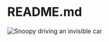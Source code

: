 # README.md
<picture>
 <source media="(prefers-color-scheme: dark)" srcset="[YOUR-DARKMODE-IMAGE](https://www.google.com/url?sa=i&url=https%3A%2F%2Fwww.ucl.ac.uk%2Fnews%2F2023%2Faug%2Fsupermoon-how-illusion-makes-full-moon-appear-bigger-it-really&psig=AOvVaw2Ff1ab3ORhczqUeovfUbvE&ust=1738211474844000&source=images&cd=vfe&opi=89978449&ved=0CBQQjRxqFwoTCODghb-MmosDFQAAAAAdAAAAABAE)">
 <source media="(prefers-color-scheme: light)" srcset="[YOUR-LIGHTMODE-IMAGE](https://www.google.com/url?sa=i&url=https%3A%2F%2Fstock.adobe.com%2Fsearch%3Fk%3Dcartoon%2Bsun&psig=AOvVaw1lZxEDxHEMssGZmTltJrGp&ust=1738211418875000&source=images&cd=vfe&opi=89978449&ved=0CBQQjRxqFwoTCIDkkqKMmosDFQAAAAAdAAAAABAJ)">
 <img alt="Snoopy driving an invisible car" src="[YOUR-DEFAULT-IMAGE](https://www.google.com/url?sa=i&url=https%3A%2F%2Fpeople.com%2Fwhy-snoopy-is-more-popular-than-ever-especially-at-the-holidays-exclusive-8763906&psig=AOvVaw3NZJ_9323sn-p1WCEiSzMd&ust=1738211501865000&source=images&cd=vfe&opi=89978449&ved=0CBQQjRxqFwoTCKjJ1c6MmosDFQAAAAAdAAAAABAE)">
</picture>
